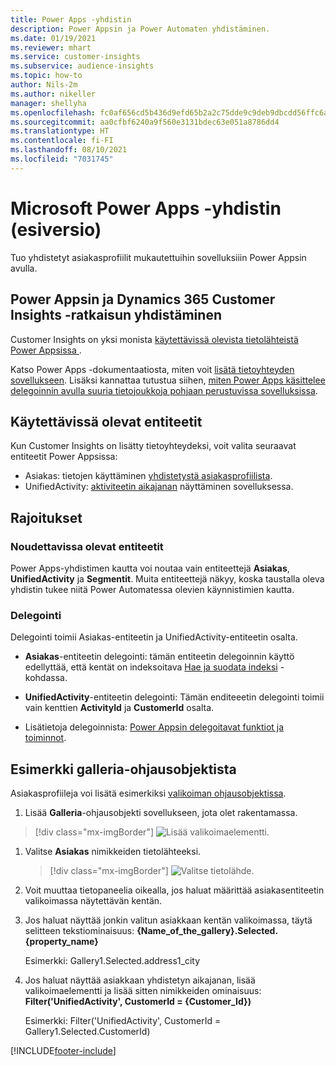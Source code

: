 ```yaml
---
title: Power Apps -yhdistin
description: Power Appsin ja Power Automaten yhdistäminen.
ms.date: 01/19/2021
ms.reviewer: mhart
ms.service: customer-insights
ms.subservice: audience-insights
ms.topic: how-to
author: Nils-2m
ms.author: nikeller
manager: shellyha
ms.openlocfilehash: fc0af656cd5b436d9efd65b2a2c75dde9c9deb9dbcdd56ffc6a960f5878a631f
ms.sourcegitcommit: aa0cfbf6240a9f560e3131bdec63e051a8786dd4
ms.translationtype: HT
ms.contentlocale: fi-FI
ms.lasthandoff: 08/10/2021
ms.locfileid: "7031745"
---
```

# <a name="microsoft-power-apps-connector-preview"></a>Microsoft Power Apps -yhdistin (esiversio)

Tuo yhdistetyt asiakasprofiilit mukautettuihin sovelluksiiin Power Appsin avulla.

## <a name="connect-power-apps-and-dynamics-365-customer-insights"></a>Power Appsin ja Dynamics 365 Customer Insights -ratkaisun yhdistäminen

Customer Insights on yksi monista [käytettävissä olevista tietolähteistä Power Appsissa ](/powerapps/maker/canvas-apps/working-with-data-sources).

Katso Power Apps -dokumentaatiosta, miten voit [lisätä tietoyhteyden sovellukseen](/powerapps/maker/canvas-apps/add-data-connection). Lisäksi kannattaa tutustua siihen, [miten Power Apps käsittelee delegoinnin avulla suuria tietojoukkoja pohjaan perustuvissa sovelluksissa](/powerapps/maker/canvas-apps/delegation-overview).

## <a name="available-entities"></a>Käytettävissä olevat entiteetit

Kun Customer Insights on lisätty tietoyhteydeksi, voit valita seuraavat entiteetit Power Appsissa:

- Asiakas: tietojen käyttäminen [yhdistetystä asiakasprofiilista](customer-profiles.md).
- UnifiedActivity: [aktiviteetin aikajanan](activities.md) näyttäminen sovelluksessa.

## <a name="limitations"></a>Rajoitukset

### <a name="retrievable-entities"></a>Noudettavissa olevat entiteetit

Power Apps-yhdistimen kautta voi noutaa vain entiteettejä **Asiakas**, **UnifiedActivity** ja **Segmentit**. Muita entiteettejä näkyy, koska taustalla oleva yhdistin tukee niitä Power Automatessa olevien käynnistimien kautta.  

### <a name="delegation"></a>Delegointi

Delegointi toimii Asiakas-entiteetin ja UnifiedActivity-entiteetin osalta. 

- **Asiakas**-entiteetin delegointi: tämän entiteetin delegoinnin käyttö edellyttää, että kentät on indeksoitava [Hae ja suodata indeksi](search-filter-index.md) -kohdassa.  

- **UnifiedActivity**-entiteetin delegointi: Tämän enditeeetin delegointi toimii vain kenttien **ActivityId** ja **CustomerId** osalta.  

- Lisätietoja delegoinnista: [Power Appsin delegoitavat funktiot ja toiminnot](/connectors/commondataservice/#power-apps-delegable-functions-and-operations-for-the-cds-for-apps). 

## <a name="example-gallery-control"></a>Esimerkki galleria-ohjausobjektista

Asiakasprofiileja voi lisätä esimerkiksi [valikoiman ohjausobjektissa](/powerapps/maker/canvas-apps/add-gallery).

1. Lisää **Galleria**-ohjausobjekti sovellukseen, jota olet rakentamassa.

> [!div class="mx-imgBorder"]
> ![Lisää valikoimaelementti.](media/connector-powerapps9.png "Lisää valikoimaelementti")

1. Valitse **Asiakas** nimikkeiden tietolähteeksi.

    > [!div class="mx-imgBorder"]
    > ![Valitse tietolähde.](media/choose-datasource-powerapps.png "Valitse tietolähde")

1. Voit muuttaa tietopaneelia oikealla, jos haluat määrittää asiakasentiteetin valikoimassa näytettävän kentän.

1. Jos haluat näyttää jonkin valitun asiakkaan kentän valikoimassa, täytä selitteen tekstiominaisuus: **{Name_of_the_gallery}.Selected.{property_name}**

    Esimerkki: Gallery1.Selected.address1_city

1. Jos haluat näyttää asiakkaan yhdistetyn aikajanan, lisää valikoimaelementti ja lisää sitten nimikkeiden ominaisuus: **Filter('UnifiedActivity', CustomerId = {Customer_Id})**

    Esimerkki: Filter('UnifiedActivity', CustomerId = Gallery1.Selected.CustomerId)


[!INCLUDE[footer-include](../includes/footer-banner.md)]